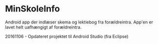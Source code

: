 # MinSkoleInfo

Android app der indlæser skema og lektiebog fra forældreintra. App'en er lavet helt uafhængigt af forældreintra.


20161106 - Opdateret projektet til Android Studio (fra Eclipse)
